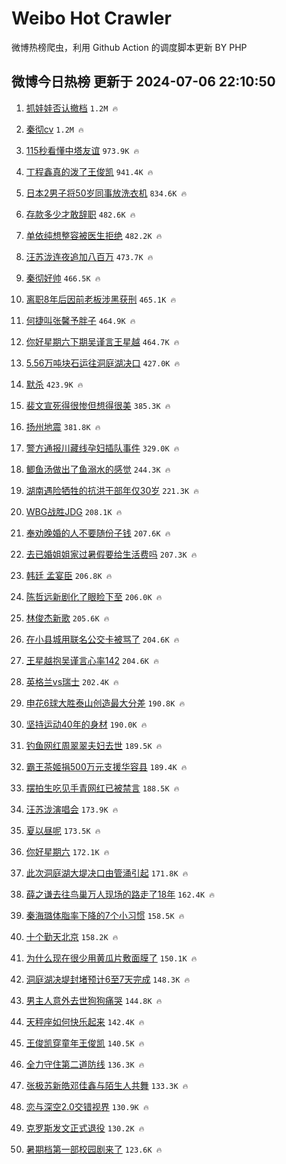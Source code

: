 # Weibo Hot Crawler 



微博热榜爬虫，利用 Github Action 的调度脚本更新 BY PHP 


## 微博今日热榜 更新于 2024-07-06 22:10:50 
1. [抓娃娃否认撤档](https://s.weibo.com/weibo?q=%23%E6%8A%93%E5%A8%83%E5%A8%83%E5%90%A6%E8%AE%A4%E6%92%A4%E6%A1%A3%23&t=31&band_rank=1&Refer=top) `1.2M 🔥` 

1. [秦彻cv](https://s.weibo.com/weibo?q=%E7%A7%A6%E5%BD%BBcv&t=31&band_rank=2&Refer=top) `1.2M 🔥` 

1. [115秒看懂中塔友谊](https://s.weibo.com/weibo?q=%23115%E7%A7%92%E7%9C%8B%E6%87%82%E4%B8%AD%E5%A1%94%E5%8F%8B%E8%B0%8A%23&t=31&band_rank=3&Refer=top) `973.9K 🔥` 

1. [丁程鑫真的泼了王俊凯](https://s.weibo.com/weibo?q=%23%E4%B8%81%E7%A8%8B%E9%91%AB%E7%9C%9F%E7%9A%84%E6%B3%BC%E4%BA%86%E7%8E%8B%E4%BF%8A%E5%87%AF%23&t=31&band_rank=4&Refer=top) `941.4K 🔥` 

1. [日本2男子将50岁同事放洗衣机](https://s.weibo.com/weibo?q=%23%E6%97%A5%E6%9C%AC2%E7%94%B7%E5%AD%90%E5%B0%8650%E5%B2%81%E5%90%8C%E4%BA%8B%E6%94%BE%E6%B4%97%E8%A1%A3%E6%9C%BA%23&t=31&band_rank=5&Refer=top) `834.6K 🔥` 

1. [存款多少才敢辞职](https://s.weibo.com/weibo?q=%23%E5%AD%98%E6%AC%BE%E5%A4%9A%E5%B0%91%E6%89%8D%E6%95%A2%E8%BE%9E%E8%81%8C%23&t=31&band_rank=6&Refer=top) `482.6K 🔥` 

1. [单依纯想整容被医生拒绝](https://s.weibo.com/weibo?q=%23%E5%8D%95%E4%BE%9D%E7%BA%AF%E6%83%B3%E6%95%B4%E5%AE%B9%E8%A2%AB%E5%8C%BB%E7%94%9F%E6%8B%92%E7%BB%9D%23&t=31&band_rank=7&Refer=top) `482.2K 🔥` 

1. [汪苏泷连夜追加八百万](https://s.weibo.com/weibo?q=%23%E6%B1%AA%E8%8B%8F%E6%B3%B7%E8%BF%9E%E5%A4%9C%E8%BF%BD%E5%8A%A0%E5%85%AB%E7%99%BE%E4%B8%87%23&t=31&band_rank=8&Refer=top) `473.7K 🔥` 

1. [秦彻好帅](https://s.weibo.com/weibo?q=%E7%A7%A6%E5%BD%BB%E5%A5%BD%E5%B8%85&t=31&band_rank=9&Refer=top) `466.5K 🔥` 

1. [离职8年后因前老板涉黑获刑](https://s.weibo.com/weibo?q=%23%E7%A6%BB%E8%81%8C8%E5%B9%B4%E5%90%8E%E5%9B%A0%E5%89%8D%E8%80%81%E6%9D%BF%E6%B6%89%E9%BB%91%E8%8E%B7%E5%88%91%23&t=31&band_rank=10&Refer=top) `465.1K 🔥` 

1. [何捷叫张馨予胖子](https://s.weibo.com/weibo?q=%23%E4%BD%95%E6%8D%B7%E5%8F%AB%E5%BC%A0%E9%A6%A8%E4%BA%88%E8%83%96%E5%AD%90%23&t=31&band_rank=11&Refer=top) `464.9K 🔥` 

1. [你好星期六下期吴谨言王星越](https://s.weibo.com/weibo?q=%23%E4%BD%A0%E5%A5%BD%E6%98%9F%E6%9C%9F%E5%85%AD%E4%B8%8B%E6%9C%9F%E5%90%B4%E8%B0%A8%E8%A8%80%E7%8E%8B%E6%98%9F%E8%B6%8A%23&t=31&band_rank=12&Refer=top) `464.7K 🔥` 

1. [5.56万吨块石运往洞庭湖决口](https://s.weibo.com/weibo?q=%235.56%E4%B8%87%E5%90%A8%E5%9D%97%E7%9F%B3%E8%BF%90%E5%BE%80%E6%B4%9E%E5%BA%AD%E6%B9%96%E5%86%B3%E5%8F%A3%23&t=31&band_rank=13&Refer=top) `427.0K 🔥` 

1. [默杀](https://s.weibo.com/weibo?q=%E9%BB%98%E6%9D%80&t=31&band_rank=14&Refer=top) `423.9K 🔥` 

1. [裴文宣死得很惨但想得很美](https://s.weibo.com/weibo?q=%E8%A3%B4%E6%96%87%E5%AE%A3%E6%AD%BB%E5%BE%97%E5%BE%88%E6%83%A8%E4%BD%86%E6%83%B3%E5%BE%97%E5%BE%88%E7%BE%8E&t=31&band_rank=15&Refer=top) `385.3K 🔥` 

1. [扬州地震](https://s.weibo.com/weibo?q=%E6%89%AC%E5%B7%9E%E5%9C%B0%E9%9C%87&t=31&band_rank=16&Refer=top) `381.8K 🔥` 

1. [警方通报川藏线孕妇插队事件](https://s.weibo.com/weibo?q=%23%E8%AD%A6%E6%96%B9%E9%80%9A%E6%8A%A5%E5%B7%9D%E8%97%8F%E7%BA%BF%E5%AD%95%E5%A6%87%E6%8F%92%E9%98%9F%E4%BA%8B%E4%BB%B6%23&t=31&band_rank=17&Refer=top) `329.0K 🔥` 

1. [鲫鱼汤做出了鱼溺水的感觉](https://s.weibo.com/weibo?q=%E9%B2%AB%E9%B1%BC%E6%B1%A4%E5%81%9A%E5%87%BA%E4%BA%86%E9%B1%BC%E6%BA%BA%E6%B0%B4%E7%9A%84%E6%84%9F%E8%A7%89&t=31&band_rank=18&Refer=top) `244.3K 🔥` 

1. [湖南遇险牺牲的抗洪干部年仅30岁](https://s.weibo.com/weibo?q=%23%E6%B9%96%E5%8D%97%E9%81%87%E9%99%A9%E7%89%BA%E7%89%B2%E7%9A%84%E6%8A%97%E6%B4%AA%E5%B9%B2%E9%83%A8%E5%B9%B4%E4%BB%8530%E5%B2%81%23&t=31&band_rank=19&Refer=top) `221.3K 🔥` 

1. [WBG战胜JDG](https://s.weibo.com/weibo?q=%23WBG%E6%88%98%E8%83%9CJDG%23&t=31&band_rank=20&Refer=top) `208.1K 🔥` 

1. [奉劝晚婚的人不要随份子钱](https://s.weibo.com/weibo?q=%23%E5%A5%89%E5%8A%9D%E6%99%9A%E5%A9%9A%E7%9A%84%E4%BA%BA%E4%B8%8D%E8%A6%81%E9%9A%8F%E4%BB%BD%E5%AD%90%E9%92%B1%23&t=31&band_rank=21&Refer=top) `207.6K 🔥` 

1. [去已婚姐姐家过暑假要给生活费吗](https://s.weibo.com/weibo?q=%23%E5%8E%BB%E5%B7%B2%E5%A9%9A%E5%A7%90%E5%A7%90%E5%AE%B6%E8%BF%87%E6%9A%91%E5%81%87%E8%A6%81%E7%BB%99%E7%94%9F%E6%B4%BB%E8%B4%B9%E5%90%97%23&t=31&band_rank=22&Refer=top) `207.3K 🔥` 

1. [韩廷 孟宴臣](https://s.weibo.com/weibo?q=%E9%9F%A9%E5%BB%B7%20%E5%AD%9F%E5%AE%B4%E8%87%A3&t=31&band_rank=23&Refer=top) `206.8K 🔥` 

1. [陈哲远新剧化了眼睑下至](https://s.weibo.com/weibo?q=%23%E9%99%88%E5%93%B2%E8%BF%9C%E6%96%B0%E5%89%A7%E5%8C%96%E4%BA%86%E7%9C%BC%E7%9D%91%E4%B8%8B%E8%87%B3%23&t=31&band_rank=24&Refer=top) `206.0K 🔥` 

1. [林俊杰新歌](https://s.weibo.com/weibo?q=%E6%9E%97%E4%BF%8A%E6%9D%B0%E6%96%B0%E6%AD%8C&t=31&band_rank=25&Refer=top) `205.6K 🔥` 

1. [在小县城用联名公交卡被骂了](https://s.weibo.com/weibo?q=%23%E5%9C%A8%E5%B0%8F%E5%8E%BF%E5%9F%8E%E7%94%A8%E8%81%94%E5%90%8D%E5%85%AC%E4%BA%A4%E5%8D%A1%E8%A2%AB%E9%AA%82%E4%BA%86%23&t=31&band_rank=26&Refer=top) `204.6K 🔥` 

1. [王星越抱吴谨言心率142](https://s.weibo.com/weibo?q=%23%E7%8E%8B%E6%98%9F%E8%B6%8A%E6%8A%B1%E5%90%B4%E8%B0%A8%E8%A8%80%E5%BF%83%E7%8E%87142%23&t=31&band_rank=27&Refer=top) `204.6K 🔥` 

1. [英格兰vs瑞士](https://s.weibo.com/weibo?q=%23%E8%8B%B1%E6%A0%BC%E5%85%B0vs%E7%91%9E%E5%A3%AB%23&t=31&band_rank=28&Refer=top) `202.4K 🔥` 

1. [申花6球大胜泰山创造最大分差](https://s.weibo.com/weibo?q=%23%E7%94%B3%E8%8A%B16%E7%90%83%E5%A4%A7%E8%83%9C%E6%B3%B0%E5%B1%B1%E5%88%9B%E9%80%A0%E6%9C%80%E5%A4%A7%E5%88%86%E5%B7%AE%23&t=31&band_rank=29&Refer=top) `190.8K 🔥` 

1. [坚持运动40年的身材](https://s.weibo.com/weibo?q=%23%E5%9D%9A%E6%8C%81%E8%BF%90%E5%8A%A840%E5%B9%B4%E7%9A%84%E8%BA%AB%E6%9D%90%23&t=31&band_rank=30&Refer=top) `190.0K 🔥` 

1. [钓鱼网红周翠翠夫妇去世](https://s.weibo.com/weibo?q=%23%E9%92%93%E9%B1%BC%E7%BD%91%E7%BA%A2%E5%91%A8%E7%BF%A0%E7%BF%A0%E5%A4%AB%E5%A6%87%E5%8E%BB%E4%B8%96%23&t=31&band_rank=31&Refer=top) `189.5K 🔥` 

1. [霸王茶姬捐500万元支援华容县](https://s.weibo.com/weibo?q=%23%E9%9C%B8%E7%8E%8B%E8%8C%B6%E5%A7%AC%E6%8D%90500%E4%B8%87%E5%85%83%E6%94%AF%E6%8F%B4%E5%8D%8E%E5%AE%B9%E5%8E%BF%23&t=31&band_rank=32&Refer=top) `189.4K 🔥` 

1. [摆拍生吃见手青网红已被禁言](https://s.weibo.com/weibo?q=%23%E6%91%86%E6%8B%8D%E7%94%9F%E5%90%83%E8%A7%81%E6%89%8B%E9%9D%92%E7%BD%91%E7%BA%A2%E5%B7%B2%E8%A2%AB%E7%A6%81%E8%A8%80%23&t=31&band_rank=33&Refer=top) `188.5K 🔥` 

1. [汪苏泷演唱会](https://s.weibo.com/weibo?q=%E6%B1%AA%E8%8B%8F%E6%B3%B7%E6%BC%94%E5%94%B1%E4%BC%9A&t=31&band_rank=34&Refer=top) `173.9K 🔥` 

1. [夏以昼呢](https://s.weibo.com/weibo?q=%E5%A4%8F%E4%BB%A5%E6%98%BC%E5%91%A2&t=31&band_rank=35&Refer=top) `173.5K 🔥` 

1. [你好星期六](https://s.weibo.com/weibo?q=%E4%BD%A0%E5%A5%BD%E6%98%9F%E6%9C%9F%E5%85%AD&t=31&band_rank=36&Refer=top) `172.1K 🔥` 

1. [此次洞庭湖大堤决口由管涌引起](https://s.weibo.com/weibo?q=%23%E6%AD%A4%E6%AC%A1%E6%B4%9E%E5%BA%AD%E6%B9%96%E5%A4%A7%E5%A0%A4%E5%86%B3%E5%8F%A3%E7%94%B1%E7%AE%A1%E6%B6%8C%E5%BC%95%E8%B5%B7%23&t=31&band_rank=37&Refer=top) `171.8K 🔥` 

1. [薛之谦去往鸟巢万人现场的路走了18年](https://s.weibo.com/weibo?q=%23%E8%96%9B%E4%B9%8B%E8%B0%A6%E5%8E%BB%E5%BE%80%E9%B8%9F%E5%B7%A2%E4%B8%87%E4%BA%BA%E7%8E%B0%E5%9C%BA%E7%9A%84%E8%B7%AF%E8%B5%B0%E4%BA%8618%E5%B9%B4%23&t=31&band_rank=38&Refer=top) `162.4K 🔥` 

1. [秦海璐体脂率下降的7个小习惯](https://s.weibo.com/weibo?q=%23%E7%A7%A6%E6%B5%B7%E7%92%90%E4%BD%93%E8%84%82%E7%8E%87%E4%B8%8B%E9%99%8D%E7%9A%847%E4%B8%AA%E5%B0%8F%E4%B9%A0%E6%83%AF%23&t=31&band_rank=39&Refer=top) `158.5K 🔥` 

1. [十个勤天北京](https://s.weibo.com/weibo?q=%E5%8D%81%E4%B8%AA%E5%8B%A4%E5%A4%A9%E5%8C%97%E4%BA%AC&t=31&band_rank=40&Refer=top) `158.2K 🔥` 

1. [为什么现在很少用黄瓜片敷面膜了](https://s.weibo.com/weibo?q=%23%E4%B8%BA%E4%BB%80%E4%B9%88%E7%8E%B0%E5%9C%A8%E5%BE%88%E5%B0%91%E7%94%A8%E9%BB%84%E7%93%9C%E7%89%87%E6%95%B7%E9%9D%A2%E8%86%9C%E4%BA%86%23&t=31&band_rank=41&Refer=top) `150.1K 🔥` 

1. [洞庭湖决堤封堵预计6至7天完成](https://s.weibo.com/weibo?q=%23%E6%B4%9E%E5%BA%AD%E6%B9%96%E5%86%B3%E5%A0%A4%E5%B0%81%E5%A0%B5%E9%A2%84%E8%AE%A16%E8%87%B37%E5%A4%A9%E5%AE%8C%E6%88%90%23&t=31&band_rank=42&Refer=top) `148.3K 🔥` 

1. [男主人意外去世狗狗痛哭](https://s.weibo.com/weibo?q=%E7%94%B7%E4%B8%BB%E4%BA%BA%E6%84%8F%E5%A4%96%E5%8E%BB%E4%B8%96%E7%8B%97%E7%8B%97%E7%97%9B%E5%93%AD&t=31&band_rank=43&Refer=top) `144.8K 🔥` 

1. [天秤座如何快乐起来](https://s.weibo.com/weibo?q=%23%E5%A4%A9%E7%A7%A4%E5%BA%A7%E5%A6%82%E4%BD%95%E5%BF%AB%E4%B9%90%E8%B5%B7%E6%9D%A5%23&t=31&band_rank=44&Refer=top) `142.4K 🔥` 

1. [王俊凯穿童年王俊凯](https://s.weibo.com/weibo?q=%23%E7%8E%8B%E4%BF%8A%E5%87%AF%E7%A9%BF%E7%AB%A5%E5%B9%B4%E7%8E%8B%E4%BF%8A%E5%87%AF%23&t=31&band_rank=45&Refer=top) `140.5K 🔥` 

1. [全力守住第二道防线](https://s.weibo.com/weibo?q=%23%E5%85%A8%E5%8A%9B%E5%AE%88%E4%BD%8F%E7%AC%AC%E4%BA%8C%E9%81%93%E9%98%B2%E7%BA%BF%23&t=31&band_rank=46&Refer=top) `136.3K 🔥` 

1. [张极苏新皓邓佳鑫与陌生人共舞](https://s.weibo.com/weibo?q=%23%E5%BC%A0%E6%9E%81%E8%8B%8F%E6%96%B0%E7%9A%93%E9%82%93%E4%BD%B3%E9%91%AB%E4%B8%8E%E9%99%8C%E7%94%9F%E4%BA%BA%E5%85%B1%E8%88%9E%23&t=31&band_rank=47&Refer=top) `133.3K 🔥` 

1. [恋与深空2.0交错视界](https://s.weibo.com/weibo?q=%23%E6%81%8B%E4%B8%8E%E6%B7%B1%E7%A9%BA2.0%E4%BA%A4%E9%94%99%E8%A7%86%E7%95%8C%23&t=31&band_rank=48&Refer=top) `130.9K 🔥` 

1. [克罗斯发文正式退役](https://s.weibo.com/weibo?q=%23%E5%85%8B%E7%BD%97%E6%96%AF%E5%8F%91%E6%96%87%E6%AD%A3%E5%BC%8F%E9%80%80%E5%BD%B9%23&t=31&band_rank=49&Refer=top) `130.2K 🔥` 

1. [暑期档第一部校园剧来了](https://s.weibo.com/weibo?q=%E6%9A%91%E6%9C%9F%E6%A1%A3%E7%AC%AC%E4%B8%80%E9%83%A8%E6%A0%A1%E5%9B%AD%E5%89%A7%E6%9D%A5%E4%BA%86&t=31&band_rank=50&Refer=top) `123.6K 🔥` 

